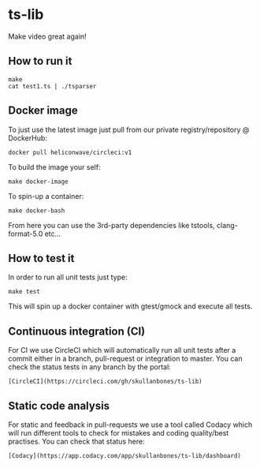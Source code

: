 # ts-lib
Make video great again!

## How to run it

```
make
cat test1.ts | ./tsparser
```

## Docker image
To just use the latest image just pull from our private registry/repository @ DockerHub:
```
docker pull heliconwave/circleci:v1
```
To build the image your self:
```
make docker-image
```
To spin-up a container:
```
make docker-bash
```
From here you can use the 3rd-party dependencies like
tstools, clang-format-5.0 etc...

## How to test it
In order to run all unit tests just type:
```
make test
```
This will spin up a docker container with gtest/gmock and execute all tests.

## Continuous integration (CI)
For CI we use CircleCI which will automatically run all unit tests after a commit either
in a branch, pull-request or integration to master. You can check the status tests in any
branch by the portal:
```
[CircleCI](https://circleci.com/gh/skullanbones/ts-lib)
```

## Static code analysis
For static and feedback in pull-requests we use a tool called Codacy which will run different
tools to check for mistakes and coding quality/best practises. You can check that status here:
```
[Codacy](https://app.codacy.com/app/skullanbones/ts-lib/dashboard)
```